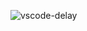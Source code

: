 ![vscode-delay](https://user-images.githubusercontent.com/8079390/204498327-a58c95ec-662c-41da-aa65-c9478d07dc04.gif)
